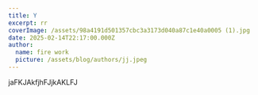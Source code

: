 ```yaml
---
title: Y
excerpt: rr
coverImage: /assets/98a4191d501357cbc3a3173d040a87c1e40a0005 (1).jpg
date: 2025-02-14T22:17:00.000Z
author:
  name: fire work
  picture: /assets/blog/authors/jj.jpeg
---
```

jaFKJAkfjhFJjkAKLFJ